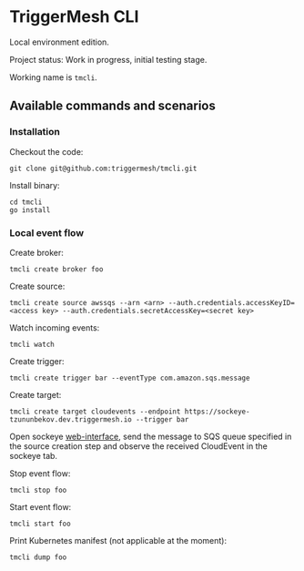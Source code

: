 # TriggerMesh CLI
Local environment edition.

Project status: Work in progress, initial testing stage.

Working name is `tmcli`.

## Available commands and scenarios

### Installation

Checkout the code:

```
git clone git@github.com:triggermesh/tmcli.git
```

Install binary:

```
cd tmcli
go install
```

### Local event flow

Create broker:

```
tmcli create broker foo
```

Create source:

```
tmcli create source awssqs --arn <arn> --auth.credentials.accessKeyID=<access key> --auth.credentials.secretAccessKey=<secret key>
```

Watch incoming events:

```
tmcli watch
```

Create trigger:

```
tmcli create trigger bar --eventType com.amazon.sqs.message
```

Create target:

```
tmcli create target cloudevents --endpoint https://sockeye-tzununbekov.dev.triggermesh.io --trigger bar 
```

Open sockeye [web-interface](https://sockeye-tzununbekov.dev.triggermesh.io), send the message to SQS queue specified in the source creation step and observe the received CloudEvent in the sockeye tab.

Stop event flow:

```
tmcli stop foo
```

Start event flow:

```
tmcli start foo
```

Print Kubernetes manifest (not applicable at the moment):

```
tmcli dump foo
```
